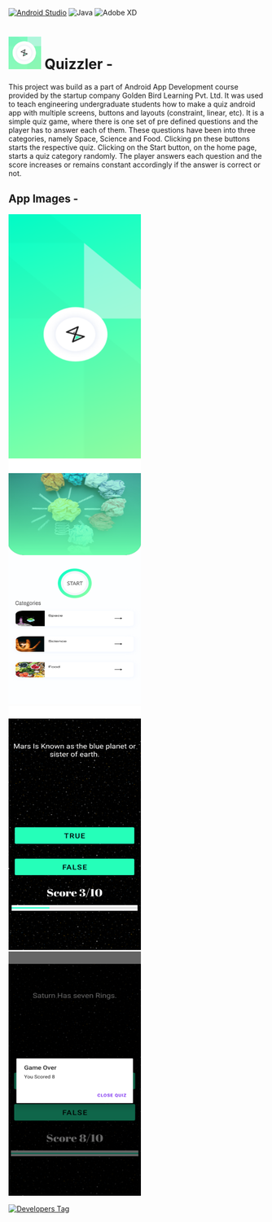 [![Android Studio](https://img.shields.io/badge/Android%20Studio-3DDC84.svg?style=for-the-badge&logo=android-studio&logoColor=white)](https://developer.android.com/studio)
![Java](https://img.shields.io/badge/java-%23ED8B00.svg?style=for-the-badge&logo=java&logoColor=white)
![Adobe XD](https://img.shields.io/badge/Adobe%20XD-470137?style=for-the-badge&logo=Adobe%20XD&logoColor=#FF61F6)


# <img width="64" height="64" src="./.extra/Logo.png"> Quizzler -

This project was build as a part of Android App Development course provided by the startup company Golden Bird Learning Pvt. Ltd. It was used to teach engineering undergraduate students how to make a quiz android app with multiple screens, buttons and layouts (constraint, linear, etc). It is a simple quiz game, where there is one set of pre defined questions and the player has to answer each of them. These questions have been into three categories, namely Space, Science and Food. Clicking pn these buttons starts the respective quiz. Clicking on the Start button, on the home page, starts a quiz category randomly. The player answers each question and the score increases or remains constant accordingly if the answer is correct or not.

## App Images -

<p align="center">

<img width="260" height="480" src="./.extra/Flash_Screen.png"> &nbsp; &nbsp;
<img width="260" height="480" src="./.extra/Main_Screen.png"><br>
<img width="260" height="480" src="./.extra/QuesScreen_1.png"> &nbsp; &nbsp;
<img width="260" height="480" src="./.extra/QuesScreen_2.png"><br>

[![Developers Tag](https://img.shields.io/badge/Developer-anuragagarwal96-black.svg)]( https://github.com/anuragagarwal97 )<br>


